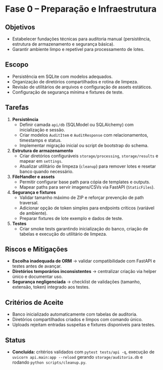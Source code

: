 # Fase 0 – Preparação e Infraestrutura

## Objetivos
- Estabelecer fundações técnicas para auditoria manual (persistência, estrutura de armazenamento e segurança básica).
- Garantir ambiente limpo e repetível para processamento de lotes.

## Escopo
- Persistência em SQLite com modelos adequados.
- Organização de diretórios compartilhados e rotina de limpeza.
- Revisão de utilitários de arquivos e configuração de assets estáticos.
- Configuração de segurança mínima e fixtures de teste.

## Tarefas
1. **Persistência**
   - Definir camada `api/db` (SQLModel ou SQLAlchemy) com inicialização e sessão.
   - Criar modelos `AuditItem` e `AuditResponse` com relacionamentos, timestamps e status.
   - Implementar migração inicial ou script de bootstrap do schema.
2. **Estrutura de armazenamento**
   - Criar diretórios configuráveis `storage/processing`, `storage/results` e mapear em `settings`.
   - Atualizar utilitário de limpeza (`cleanup`) para remover lotes e resetar banco quando necessário.
3. **FileHandler e assets**
   - Permitir configurar base path para cópia de templates e outputs.
   - Mapear paths para servir imagens/CSVs via FastAPI (`StaticFiles`).
4. **Segurança e fixtures**
   - Validar tamanho máximo de ZIP e reforçar prevenção de path traversal.
   - Adicionar opção de token simples para endpoints críticos (variável de ambiente).
   - Preparar fixtures de lote exemplo e dados de teste.
5. **Testes**
   - Criar smoke tests garantindo inicialização do banco, criação de tabelas e execução do utilitário de limpeza.

## Riscos e Mitigações
- **Escolha inadequada de ORM** → validar compatibilidade com FastAPI e testes antes de avançar.
- **Diretórios temporários inconsistentes** → centralizar criação via helper único e documentar uso.
- **Segurança negligenciada** → checklist de validações (tamanho, extensão, token) integrado aos testes.

## Critérios de Aceite
- Banco inicializado automaticamente com tabelas de auditoria.
- Diretórios compartilhados criados e limpos com comando único.
- Uploads rejeitam entradas suspeitas e fixtures disponíveis para testes.

## Status
- **Concluída:** critérios validados com `pytest tests/api -q`, execução de `uvicorn api.main:app --reload` gerando `storage/auditoria.db` e rodando `python scripts/cleanup.py`.
